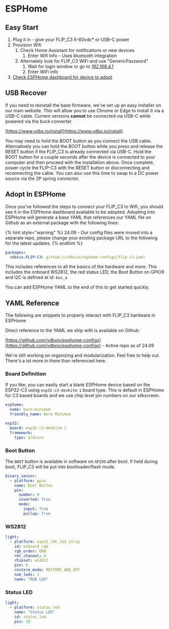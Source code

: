 # ESPHome

## Easy Start

1. Plug it in - give your FLIP\_C3 6-60vdc\* or USB-C power
2. Provision Wifi
   1. Check Home Assistant for notifications or new devices
      1. Enter Wifi Info - Uses bluetooth integration
   2. Alternately look for FLIP\_C3 WiFi and use "GenericPassword"
      1. Wait for login window or go to [_192.168.4.1_](http://192.168.4.1)
      2. Enter WiFi info
3. [Check ESPHome dashboard for device to adopt](esphome.md#adopt-in-esphome)

## USB Recover

If you need to reinstall the base firmware, we've set up an easy installer on our main website.  This will allow you to use Chrome or Edge to install it via a USB-C cable. Current versions **cannot** be connected via USB-C while powered via the buck converter.&#x20;

[https://www.vdbx.io/install](https://www.vdbx.io/install)

You may need to hold the BOOT button as you connect the USB cable. Alternatively you can hold the BOOT button while you press and release the RESET button if the FLIP\_C3 is already connected via USB-C. Hold the BOOT button for a couple seconds after the device is connected to your computer and then proceed with the installation above. Once complete, power cycle the FLIP-C3 with the RESET button or disconnecting and reconnecting the cable. You can also use this time to swap to a DC power source via the 2P spring connector.&#x20;

## Adopt In ESPHome

Once you've followed the steps to connect your FLIP\_C3 to Wifi, you should see it in the ESPHome dashboard available to be adopted. Adopting into ESPHome will generate a base YAML that references our YAML file on Github as an external package with the following lines:

{% hint style="warning" %}
24.09 - Our config files were moved into a separate repo, please change your existing package URL to the following for the latest updates.
{% endhint %}

```yaml
packages:
  vdbxio.FLIP-C3: github://vdbxio/esphome-configs/flip-c3.yaml
```

This includes references to all the basics of the hardware and more. This includes the onboard WS2812, the red status LED, the Boot Button on GPIO9 and I2C is defined at id: `bus_a`

You can add ESPHome YAML to the end of this to get started quickly.

## YAML Reference

The following are snippets to properly interact with FLIP\_C3 hardware in ESPHome

Direct reference to the YAML we ship with is available on Github:&#x20;

[https://github.com/vdbxio/esphome-configs](https://github.com/vdbxio/esphome-configs) - Active repo as of 24.09

We're still working on organizing and modularization. Feel free to help out.  There's a lot more in there than referenced here.

### Board Definition

If you like, you can easily start a blank ESPHome device based on the ESP32-C3 using `esp32-c3-devkitm-1` board type. This is default in ESPHome for C3 based boards and we use chip level pin numbers on our silkscreen.

```yaml
esphome:
  name: bare-minimum
  friendly_name: Bare Minimum

esp32:
  board: esp32-c3-devkitm-1
  framework:
    type: arduino

```

### Boot Button

The `BOOT` button is available in software on `GPIO9` after boot. If held during boot, FLIP\_C3 will be put into bootloader/flash mode.

```yaml
binary_sensor:
  - platform: gpio
    name: Boot Button
    pin: 
      number: 9
      inverted: True
      mode:
        input: True
        pullup: True
```

### WS2812

```yaml
light:
  - platform: esp32_rmt_led_strip
    id: onboard_rgb
    rgb_order: GRB
    rmt_channel: 0
    chipset: ws2812    
    pin: 8
    restore_mode: RESTORE_AND_OFF
    num_leds: 1
    name: "RGB LED"
```

### Status LED

```yaml
light:
  - platform: status_led
    name: "Status LED"
    id: status_led
    pin: 10
```

